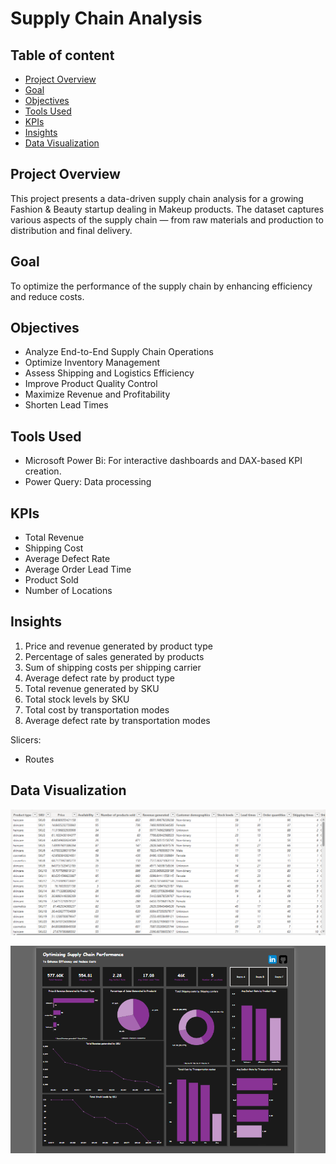 # Supply Chain Analysis

## Table of content
- [Project Overview](#project-overview)  
- [Goal](#goal)
- [Objectives](#objectives)
- [Tools Used](#tools-used) 
- [KPIs](#kpis)  
- [Insights](#insights)
- [Data Visualization](#data-visualization)

## Project Overview
This project presents a data-driven supply chain analysis for a growing Fashion & Beauty startup dealing in Makeup products. The dataset captures various aspects of the supply chain — from raw materials and production to distribution and final delivery.

## Goal
To optimize the performance of the supply chain by enhancing efficiency and reduce costs.

## Objectives
- Analyze End-to-End Supply Chain Operations
- Optimize Inventory Management
- Assess Shipping and Logistics Efficiency
- Improve Product Quality Control
- Maximize Revenue and Profitability
- Shorten Lead Times

## Tools Used
 - Microsoft Power Bi: For interactive dashboards and DAX-based KPI creation.
 - Power Query: Data processing

 ## KPIs
- Total Revenue
- Shipping Cost	
- Average Defect Rate
- Average Order Lead Time
- Product Sold
- Number of Locations
  
 ## Insights
 1. Price and revenue generated by product type
 2. Percentage of sales generated by products
 3. Sum of shipping costs per shipping carrier
 4. Average defect rate by product type
 5. Total revenue generated by SKU
 6. Total stock levels by SKU
 7. Total cost by transportation modes
 8. Average defect rate by transportation modes

 Slicers:
 - Routes
    
## Data Visualization 
![Table](https://github.com/Ola-ykay/Supply_Chain/blob/main/Table-supply_chain.png)

![Dashboard](https://github.com/Ola-ykay/Supply_Chain/blob/main/Dashboard-supplyChain.png)

